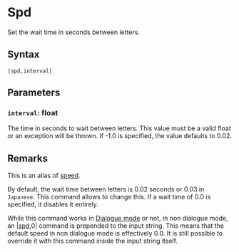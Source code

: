 # Spd

Set the wait time in seconds between letters.

## Syntax

````
|spd,interval|
````

## Parameters

### `interval`:  float

The time in seconds to wait between letters. This value must be a valid float or an exception will be thrown. If -1.0 is specified, the value defaults to 0.02.

## Remarks

This is an alias of [speed](Speed.md).

By default, the wait time between letters is 0.02 seconds or 0.03 in `Japanese`. This command allows to change this. If a wait time of 0.0 is specified, it disables it entirely.

While this command works in [Dialogue mode](../Dialogue%20mode.md) or not, in non dialogue mode, an |[spd](Spd.md),0| command is prepended to the input string. This means that the default speed in non dialogue mode is effectively 0.0. It is still possible to override it with this command inside the input string itself.

